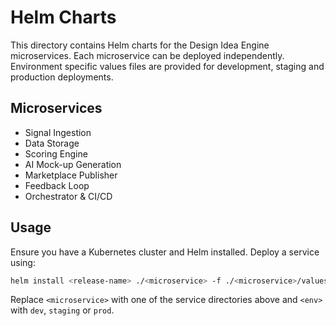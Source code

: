 # Helm Charts

This directory contains Helm charts for the Design Idea Engine microservices.
Each microservice can be deployed independently. Environment specific values
files are provided for development, staging and production deployments.

## Microservices

- Signal Ingestion
- Data Storage
- Scoring Engine
- AI Mock-up Generation
- Marketplace Publisher
- Feedback Loop
- Orchestrator & CI/CD

## Usage

Ensure you have a Kubernetes cluster and Helm installed. Deploy a service using:

```bash
helm install <release-name> ./<microservice> -f ./<microservice>/values-<env>.yaml
```

Replace `<microservice>` with one of the service directories above and `<env>`
with `dev`, `staging` or `prod`.
